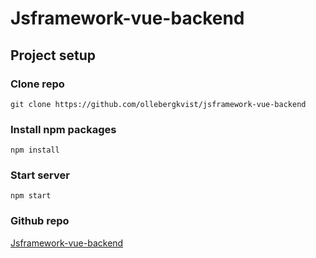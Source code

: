 # Jsframework-vue-backend

## Project setup

### Clone repo

```
git clone https://github.com/ollebergkvist/jsframework-vue-backend
```

### Install npm packages

```
npm install
```

### Start server

```
npm start
```

### Github repo

[Jsframework-vue-backend](https://github.com/ollebergkvist/jsframework-vue-backend)
